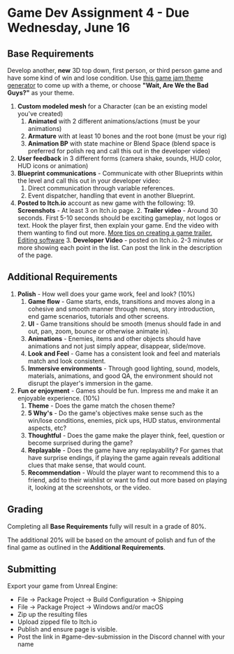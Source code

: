 # Game Dev Assignment 4 - Due Wednesday, June 16

## Base Requirements
Develop another, **new** 3D top down, first person, or third person game and have some kind of win and lose condition. Use [this game jam theme generator](https://letsmakeagame.net/game-jam-theme-generator/) to come up with a theme, or choose **"Wait, Are We the Bad Guys?"** as your theme.

1. **Custom modeled mesh** for a Character (can be an existing model you've created)
   1. **Animated** with 2 different animations/actions (must be your animations)
   2. **Armature** with at least 10 bones and the root bone (must be your rig)
   3. **Animation BP** with state machine or Blend Space (blend space is preferred for polish req and call this out in the developer video)
2. **User feedback** in 3 different forms (camera shake, sounds, HUD color, HUD icons or animation)
3. **Blueprint communications** - Communicate with other Blueprints within the level and call this out in your developer video:
   1. Direct communication through variable references.
   2. Event dispatcher, handling that event in another Blueprint.
4. **Posted to Itch.io** account as new game with the following:
   19. **Screenshots** - At least 3 on Itch.io page.
   2. **Trailer video** - Around 30 seconds. First 5-10 seconds should be exciting gameplay, not logos or text. Hook the player first, then explain your game. End the video with them wanting to find out more. [More tips on creating a game trailer.](https://www.derek-lieu.com/start-here) [Editing software](https://www.blackmagicdesign.com/products/davinciresolve/)
   3. **Developer Video** - posted on Itch.io. 2-3 minutes or more showing each point in the list. Can post the link in the description of the page.

## Additional Requirements
1. **Polish** - How well does your game work, feel and look? (10%)
   1. **Game flow** - Game starts, ends, transitions and moves along in a cohesive and smooth manner through menus, story introduction, end game scenarios, tutorials and other screens. 
   2. **UI** - Game transitions should be smooth (menus should fade in and out, pan, zoom, bounce or otherwise animate in).
   3. **Animations** - Enemies, items and other objects should have animations and not just simply appear, disappear, slide/move.
   4. **Look and Feel** - Game has a consistent look and feel and materials match and look consistent.
   5. **Immersive environments** - Through good lighting, sound, models, materials, animations, and good QA, the environment should not disrupt the player's immersion in the game.
2. **Fun or enjoyment** - Games should be fun. Impress me and make it an enjoyable experience. (10%)
   1. **Theme** - Does the game match the chosen theme?
   2. **5 Why's** - Do the game's objectives make sense such as the win/lose conditions, enemies, pick ups, HUD status, environmental aspects, etc?
   3. **Thoughtful** - Does the game make the player think, feel, question or become surprised during the game?
   4. **Replayable** - Does the game have any replayability? For games that have surprise endings, if playing the game again reveals additional clues that make sense, that would count.
   5. **Recommendation** - Would the player want to recommend this to a friend, add to their wishlist or want to find out more based on playing it, looking at the screenshots, or the video.


## Grading
Completing all **Base Requirements** fully will result in a grade of 80%.

The additional 20% will be based on the amount of polish and fun of the final game as outlined in the **Additional Requirements**.



## Submitting
Export your game from Unreal Engine:

- File -> Package Project -> Build Configuration -> Shipping
- File -> Package Project -> Windows and/or macOS
- Zip up the resulting files
- Upload zipped file to Itch.io
- Publish and ensure page is visible.
- Post the link in #game-dev-submission in the Discord channel with your name

